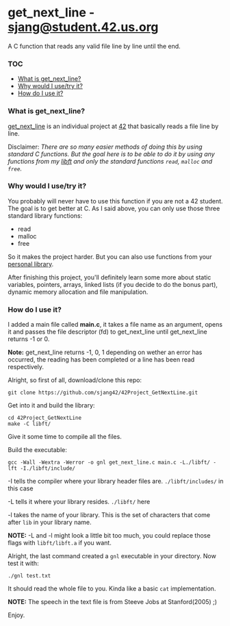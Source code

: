 # get_next_line - sjang@student.42.us.org

A C function that reads any valid file line by line until the end.

### TOC
* [What is get_next_line?](#what-is-get_next_line)
* [Why would I use/try it?](#why-would-i-usetry-it)
* [How do I use it?](#how-do-i-use-it)

### What is get_next_line?

[get_next_line][1] is an individual project at [42][2] that basically reads a file line by line.

Disclaimer: *There are so many easier methods of doing this by using standard C functions. But the goal here is to be able to do it by using any functions from my [libft][3] and only the standard functions `read`, `malloc` and `free`.*

### Why would I use/try it?

You probably will never have to use this function if you are not a 42 student. The goal is to get better at C. As I said above, you can only use those three standard library functions:

* read
* malloc
* free

So it makes the project harder. But you can also use functions from your [personal library][3].

After finishing this project, you'll definitely learn some more about static variables, pointers, arrays, linked lists (if you decide to do the bonus part), dynamic memory allocation and file manipulation.

### How do I use it?

I added a main file called **main.c**, it takes a file name as an argument, opens it and passes the file descriptor (fd) to get_next_line until get_next_line returns -1 or 0.

**Note:** get_next_line returns -1, 0, 1 depending on wether an error has occurred, the reading has been completed or a line has been read respectively.

Alright, so first of all, download/clone this repo:

	git clone https://github.com/sjang42/42Project_GetNextLine.git

Get into it and build the library:
	
	cd 42Project_GetNextLine
	make -C libft/

Give it some time to compile all the files.

Build the executable:
	
	gcc -Wall -Wextra -Werror -o gnl get_next_line.c main.c -L./libft/ -lft -I./libft/include/

-I tells the compiler where your library header files are. `./libft/includes/` in this case

-L tells it where your library resides. `./libft/` here

-l takes the name of your library. This is the set of characters that come after `lib` in your library name.

**NOTE:** -L and -l might look a little bit too much, you could replace those flags with `libft/libft.a` if you want.

Alright, the last command created a `gnl` executable in your directory. Now test it with:

	./gnl test.txt

It should read the whole file to you. Kinda like a basic `cat` implementation.

**NOTE:** The speech in the text file is from Steeve Jobs at Stanford(2005) ;)

Enjoy.

[1]: https://github.com/sjang42/42Project_GetNextLine/blob/master/get_next_line.en.pdf
[2]: http://42.us.org "42 USA"
[3]: https://github.com/sjang42/42Project_Libft
